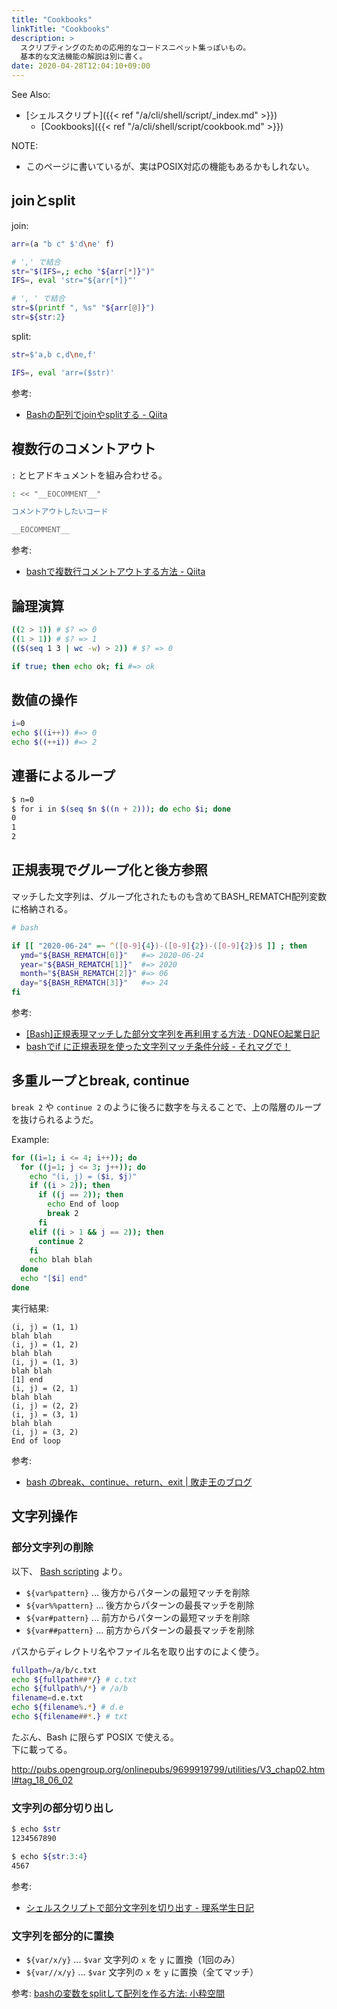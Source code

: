 ```yaml
---
title: "Cookbooks"
linkTitle: "Cookbooks"
description: >
  スクリプティングのための応用的なコードスニペット集っぽいもの。
  基本的な文法機能の解説は別に書く。
date: 2020-04-28T12:04:10+09:00
---
```


See Also:

- [シェルスクリプト]({{< ref "/a/cli/shell/script/_index.md" >}})
  - [Cookbooks]({{< ref "/a/cli/shell/script/cookbook.md" >}})

NOTE:

- このページに書いているが、実はPOSIX対応の機能もあるかもしれない。

## joinとsplit

join:

```sh
arr=(a "b c" $'d\ne' f)

# ',' で結合
str="$(IFS=,; echo "${arr[*]}")"
IFS=, eval 'str="${arr[*]}"'

# ', ' で結合
str=$(printf ", %s" "${arr[@]}")
str=${str:2}
```

split:

```sh
str=$'a,b c,d\ne,f'

IFS=, eval 'arr=($str)'
```

参考:

- [Bashの配列でjoinやsplitする - Qiita](https://qiita.com/kawaz/items/b82da76ac93b32ddc364)

## 複数行のコメントアウト

`:` とヒアドキュメントを組み合わせる。

```sh
: << "__EOCOMMENT__"

コメントアウトしたいコード

__EOCOMMENT__
```

参考:

- [bashで複数行コメントアウトする方法 - Qiita](https://qiita.com/imura81gt/items/a2998147bd7ae8056b26 "bashで複数行コメントアウトする方法 - Qiita")

## 論理演算

```bash
((2 > 1)) # $? => 0
((1 > 1)) # $? => 1
(($(seq 1 3 | wc -w) > 2)) # $? => 0

if true; then echo ok; fi #=> ok
```

## 数値の操作

```bash
i=0
echo $((i++)) #=> 0
echo $((++i)) #=> 2
```

## 連番によるループ

```bash
$ n=0
$ for i in $(seq $n $((n + 2))); do echo $i; done
0
1
2
```

## 正規表現でグループ化と後方参照

マッチした文字列は、グループ化されたものも含めてBASH_REMATCH配列変数に格納される。

```sh
# bash

if [[ "2020-06-24" =~ ^([0-9]{4})-([0-9]{2})-([0-9]{2})$ ]] ; then
  ymd="${BASH_REMATCH[0]}"   #=> 2020-06-24
  year="${BASH_REMATCH[1]}"  #=> 2020
  month="${BASH_REMATCH[2]}" #=> 06
  day="${BASH_REMATCH[3]}"   #=> 24
fi
```

参考:

- [\[Bash\]正規表現マッチした部分文字列を再利用する方法 · DQNEO起業日記](http://dqn.sakusakutto.jp/2013/06/bash_rematch_regexp.html)
- [bashでif に正規表現を使った文字列マッチ条件分岐 - それマグで！](https://takuya-1st.hatenablog.jp/entry/2016/12/22/175514)

## 多重ループとbreak, continue

`break 2` や `continue 2` のように後ろに数字を与えることで、上の階層のループを抜けられるようだ。

Example:

```sh
for ((i=1; i <= 4; i++)); do
  for ((j=1; j <= 3; j++)); do
    echo "(i, j) = ($i, $j)"
    if ((i > 2)); then
      if ((j == 2)); then
        echo End of loop
        break 2
      fi
    elif ((i > 1 && j == 2)); then
      continue 2
    fi
    echo blah blah
  done
  echo "[$i] end"
done
```

実行結果:

```
(i, j) = (1, 1)
blah blah
(i, j) = (1, 2)
blah blah
(i, j) = (1, 3)
blah blah
[1] end
(i, j) = (2, 1)
blah blah
(i, j) = (2, 2)
(i, j) = (3, 1)
blah blah
(i, j) = (3, 2)
End of loop
```

参考:

- [bash のbreak、continue、return、exit | 敗走王のブログ](https://ameblo.jp/dagyah/entry-12341581495.html)

## 文字列操作
### 部分文字列の削除

以下、 [Bash scripting](http://iishikawa.s371.xrea.com/note/bash-script.html#idm2045339272) より。

- `${var%pattern}` … 後方からパターンの最短マッチを削除
- `${var%%pattern}` … 後方からパターンの最長マッチを削除
- `${var#pattern}` … 前方からパターンの最短マッチを削除
- `${var##pattern}` … 前方からパターンの最長マッチを削除

パスからディレクトリ名やファイル名を取り出すのによく使う。

```bash
fullpath=/a/b/c.txt
echo ${fullpath##*/} # c.txt
echo ${fullpath%/*} # /a/b
filename=d.e.txt
echo ${filename%.*} # d.e
echo ${filename##*.} # txt
```

たぶん、Bash に限らず POSIX で使える。  
下に載ってる。

http://pubs.opengroup.org/onlinepubs/9699919799/utilities/V3_chap02.html#tag_18_06_02

### 文字列の部分切り出し

```bash
$ echo $str
1234567890

$ echo ${str:3:4}
4567
```

参考:

- [シェルスクリプトで部分文字列を切り出す - 理系学生日記](http://kiririmode.hatenablog.jp/entry/20170913/1505228400)

### 文字列を部分的に置換

- `${var/x/y}` ... `$var` 文字列の `x` を `y` に置換（1回のみ）
- `${var//x/y}` ... `$var` 文字列の `x` を `y` に置換（全てマッチ）

参考: [bashの変数をsplitして配列を作る方法: 小粋空間](http://www.koikikukan.com/archives/2019/05/09-235555.php)
